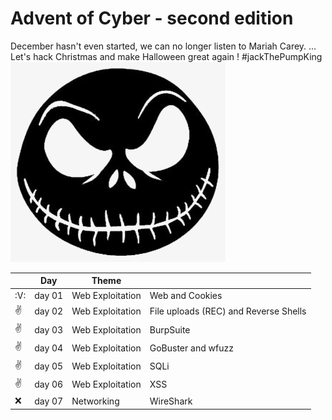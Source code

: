 # Advent of Cyber - second edition

December hasn't even started, we can no longer listen to Mariah Carey.
...
Let's hack Christmas and make Halloween great again ! #jackThePumpKing
![Jack the PumpKing](https://github.com/oghobhainn/TryHackMe/blob/main/images/adventofcyber/jack_pumpking.png)

| | Day | Theme | |
|-|-----|-------|-|
|:V:|day 01|Web Exploitation|Web and Cookies|
|:v:|day 02|Web Exploitation|File uploads (REC) and Reverse Shells|
|:v:|day 03|Web Exploitation|BurpSuite|
|:v:|day 04|Web Exploitation|GoBuster and wfuzz|
|:v:|day 05|Web Exploitation|SQLi|
|:v:|day 06|Web Exploitation|XSS|
|:x:|day 07|Networking|WireShark|

